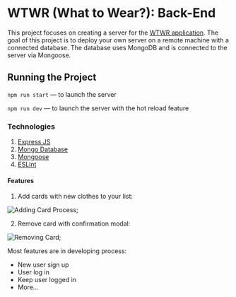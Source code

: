 # WTWR (What to Wear?): Back-End

This project focuses on creating a server for the [WTWR application](https://github.com/kamal-ganiev/se_project_react.git). The goal of this project is to deploy your own server on a remote machine with a connected database. The database uses MongoDB and is connected to the server via Mongoose.

## Running the Project

`npm run start` — to launch the server

`npm run dev` — to launch the server with the hot reload feature

### Technologies

1. [Express JS](https://expressjs.com/)
2. [Mongo Database](https://www.mongodb.com/)
3. [Mongoose](https://mongoosejs.com/)
4. [ESLint](https://eslint.org/)

#### Features

1. Add cards with new clothes to your list:

![Adding Card Process](https://i.giphy.com/media/fa7enQbvmnv2nqvRSV/giphy.webp);

2. Remove card with confirmation modal:

![Removing Card](https://i.giphy.com/media/VrurOqBKpN1Q4LCTLr/giphy.webp);

Most features are in developing process:

- New user sign up
- User log in
- Keep user logged in
- More...

